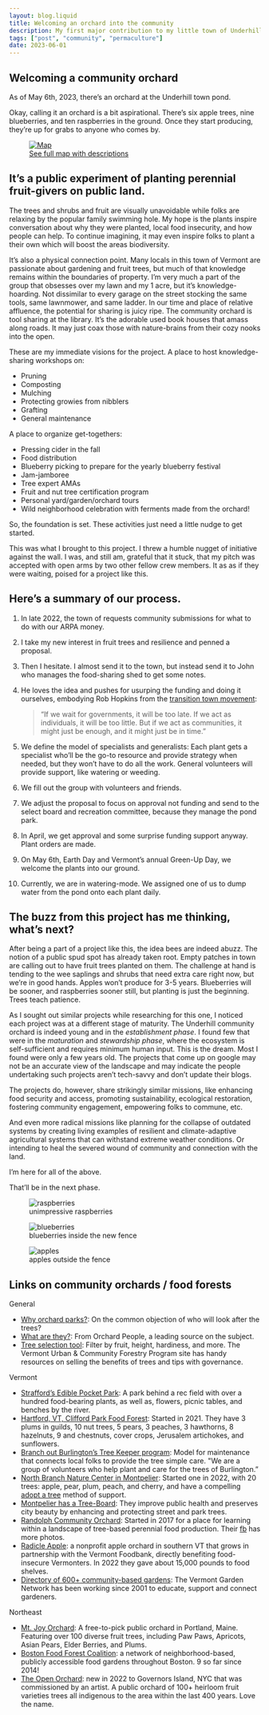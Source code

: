 ```yaml
---
layout: blog.liquid
title: Welcoming an orchard into the community
description: My first major contribution to my little town of Underhill, VT
tags: ["post", "community", "permaculture"]
date: 2023-06-01
---
```



<section class="hero">

# Welcoming a<span> community orchard</span>
As of May 6th, 2023, there’s an orchard at the Underhill town pond.

Okay, calling it an orchard is a bit aspirational. There’s six apple trees, nine blueberries, and ten raspberries in the ground. Once they start producing, they’re up for grabs to anyone who comes by.

</section>

<section>

<figure>
	<a href="img/underhill-community-orchard-map-full.png">
		<picture>	 
			<!-- <source srcset="img/underhill-community-orchard-map.webp" type="image/webp"> -->
			<!-- <source srcset="img/underhill-community-orchard-map.jpg" type="image/jpg"> -->
			<img src="img/underhill-community-orchard-map.png" alt="Map" />
		</picture>
		<figcaption>See full map with descriptions</figcaption>
	</a>
	</figure>

## It’s a public experiment of planting perennial fruit-givers on public land.

The trees and shrubs and fruit are visually unavoidable while folks are relaxing by the popular family swimming hole. My hope is the plants inspire conversation about why they were planted, local food insecurity, and how people can help. To continue imagining, it may even inspire folks to plant a their own which will boost the areas biodiversity. 

It’s also a physical connection point. Many locals in this town of Vermont are passionate about gardening and fruit trees, but much of that knowledge remains within the boundaries of property. I’m very much a part of the group that obsesses over my lawn and my 1 acre, but it’s knowledge-hoarding. Not dissimilar to every garage on the street stocking the same tools, same lawnmower, and same ladder. In our time and place of relative affluence, the potential for sharing is juicy ripe. The community orchard is tool sharing at the library. It’s the adorable used book houses that amass along roads. It may just coax those with nature-brains from their cozy nooks into the open.

These are my immediate visions for the project. A place to host knowledge-sharing workshops on:

- Pruning
- Composting
- Mulching
- Protecting growies from nibblers
- Grafting
- General maintenance 

A place to organize get-togethers:

- Pressing cider in the fall
- Food distribution 
- Blueberry picking to prepare for the yearly blueberry festival
- Jam-jamboree 
- Tree expert AMAs
- Fruit and nut tree certification program
- Personal yard/garden/orchard tours
- Wild neighborhood celebration with ferments made from the orchard!


So, the foundation is set. These activities just need a little nudge to get started.

This was what I brought to this project. I threw a humble nugget of initiative against the wall. I was, and still am, grateful that it stuck, that my pitch was accepted with open arms by two other fellow crew members. It as as if they were waiting, poised for a project like this.


## Here’s a summary of our process.
1. In late 2022, the town of requests community submissions for what to do with our ARPA money.
2. I take my new interest in fruit trees and resilience and penned a proposal.
3. Then I hesitate. I almost send it to the town, but instead send it to John who manages the food-sharing shed to get some notes. 
4. He loves the idea and pushes for usurping the funding and doing it ourselves, embodying Rob Hopkins from the [transition town movement](https://transitionnetwork.org/about-the-movement): 

	> “If we wait for governments, it will be too late. If we act as individuals, it will be too little. But if we act as communities, it might just be enough, and it might just be in time.”

5. We define the model of specialists and generalists: Each plant gets a specialist who’ll be the go-to resource and provide strategy when needed, but they won’t have to do all the work. General volunteers will provide support, like watering or weeding. 
6. We fill out the group with volunteers and friends.
7. We adjust the proposal to focus on approval not funding and send to the select board and recreation committee, because they manage the pond park.
8. In April, we get approval and some surprise funding support anyway. Plant orders are made. 
9. On May 6th, Earth Day and Vermont’s annual Green-Up Day, we welcome the plants into our ground.
10. Currently, we are in watering-mode. We assigned one of us to dump water from the pond onto each plant daily.



## The buzz from this project has me thinking, what’s next?
After being a part of a project like this, the idea bees are indeed abuzz. The notion of a public spud spot has already taken root. Empty patches in town are calling out to have fruit trees planted on them. The challenge at hand is tending to the wee saplings and shrubs that need extra care right now, but we’re in good hands. Apples won’t produce for 3-5 years. Blueberries will be sooner, and raspberries sooner still, but planting is just the beginning. Trees teach patience.

As I sought out similar projects while researching for this one, I noticed each project was at a different stage of maturity. The Underhill community orchard is indeed young and in the <em>establishment phase</em>. I found few that were in the <em>maturation</em> and <em>stewardship phase</em>, where the ecosystem is self-sufficient and requires minimum human input. This is the dream. Most I found were only a few years old. The projects that come up on google may not be an accurate view of the landscape and may indicate the people undertaking such projects aren’t tech-savvy and don’t update their blogs.

The projects do, however, share strikingly similar missions, like enhancing food security and access, promoting sustainability, ecological restoration, fostering community engagement, empowering folks to commune, etc. 

And even more radical missions like planning for the collapse of outdated systems by creating living examples of resilient and climate-adaptive agricultural systems that can withstand extreme weather conditions. Or intending to heal the severed wound of community and connection with the land.

I’m here for all of the above.

That’ll be in the next phase.


<figure>
	<picture>
	 	<source srcset="img/raspberries.webp" type="image/webp">
		<source srcset="img/raspberries.jpg" type="image/jpg">
		<img src="img/raspberries.jpg" alt="raspberries" />
	</picture>
	<figcaption>unimpressive raspberries</figcaption>
</figure>


<figure>
	<picture>
	 	<source srcset="img/blueberries.webp" type="image/webp">
		<source srcset="img/blueberries.jpg" type="image/jpg">
		<img src="img/blueberries.jpg" alt="blueberries" />
	</picture>
	<figcaption>blueberries inside the new fence</figcaption>
</figure>


<figure>
	<picture>
	 	<source srcset="img/apples.webp" type="image/webp">
		<source srcset="img/apples.jpg" type="image/jpg">
		<img src="img/apples.jpg" alt="apples" />
	</picture>
	<figcaption>apples outside the fence</figcaption>
</figure>

</section>
<section>

## Links on community orchards / food forests
General

- [Why orchard parks?](https://orchardpeople.com/orchard-parks): On the common objection of who will look after the trees? 
- [What are they?](https://orchardpeople.com/community-orchard-projects-that-inspire/): From Orchard People, a leading source on the subject.
- [Tree selection tool](https://vtcommunityforestry.org/tree-care/tree-selection-planting/tree-selection-tool): Filter by fruit, height, hardiness, and more. The Vermont Urban & Community Forestry Program site has handy resources on selling the benefits of trees and tips with governance. 

Vermont 

- [Strafford’s Edible Pocket Park](https://www.straffordvt.org/pocket-park): A park behind a rec field with over a hundred food-bearing plants, as well as, flowers, picnic tables, and benches by the river. 
- [Hartford, VT, Clifford Park Food Forest](http://foodforestcliffordpark.pbworks.com): Started in 2021. They have 3 plums in guilds, 10 nut trees, 5 pears, 3 peaches, 3 hawthorns, 8 hazelnuts, 9  and chestnuts, cover crops, Jerusalem artichokes, and sunflowers.
- [Branch out Burlington’s Tree Keeper program](https://branchoutburlington.org/get-involved/burlington-tree-keeper-program/): Model for maintenance that connects local folks to provide the tree simple care. "We are a group of volunteers who help plant and care for the trees of Burlington.”
- [ North Branch Nature Center in Montpelier](https://northbranchnaturecenter.org/orchard/): Started one in 2022, with 20 trees: apple, pear, plum, peach, and cherry, and have a compelling [adopt a tree](https://northbranchnaturecenter.app.neoncrm.com/forms/adopt-a-tree) method of support.
- [Montpelier has a Tree-Board](https://www.montpelier-vt.org/495/Tree-Board): They improve public health and preserves city beauty by enhancing and protecting street and park trees.
- [Randolph Community Orchard](https://www.randolphcommunityorchard.org/about/): Started in 2017 for a place for learning within a landscape of tree-based perennial food production. Their [fb](https://www.facebook.com/RandolphCommunityOrchard) has more photos.
- [Radicle Apple](https://www.radicleapple.org/the-orchard): a nonprofit apple orchard in southern VT that grows in partnership with the Vermont Foodbank, directly benefiting food-insecure Vermonters. In 2022 they gave about 15,000 pounds to food shelves.
- [Directory of 600+ community-based gardens](https://vtgardens.org/garden-directory/): The Vermont Garden Network has been working since 2001 to educate, support and connect gardeners. 


Northeast

- [Mt. Joy Orchard](https://mountjoyorchard.wixsite.com/mtjoy): A free-to-pick public orchard in Portland, Maine. Featuring over 100 diverse fruit trees, including Paw Paws, Apricots, Asian Pears, Elder Berries, and Plums.
- [Boston Food Forest Coalition](https://www.bostonfoodforest.org/locations): a network of neighborhood-based, publicly accessible food gardens throughout Boston. 9 so far since 2014! 
- [The Open Orchard](https://www.govisland.com/things-to-do/public-art/the-open-orchard): new in 2022 to Gov­er­nors Island, NYC that was commissioned by an artist. A public orchard of 100+ heirloom fruit varieties trees all indige­nous to the area within the last 400 years. Love the name. 
  
  
</section>